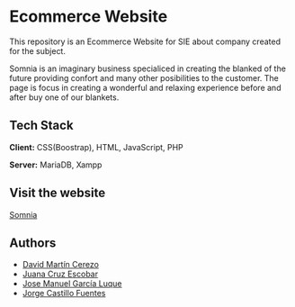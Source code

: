 
# Ecommerce Website

This repository is an Ecommerce Website for SIE about company created for the subject.

Somnia is an imaginary business specialiced in creating the blanked of the future providing confort and many other posibilities to the customer.
The page is focus in creating a wonderful and relaxing experience before and after buy one of our blankets.



## Tech Stack

**Client:** CSS(Boostrap), HTML, JavaScript, PHP

**Server:** MariaDB, Xampp

## Visit the website
[Somnia]([https://www.github.com/DmCerezo](https://dmcerezo.github.io/ecommerce-website/index.html))


## Authors

- [David Martín Cerezo](https://www.github.com/DmCerezo)
- [Juana Cruz Escobar](https://www.github.com/DmCerezo)
- [Jose Manuel García Luque](https://www.github.com/DmCerezo)
- [Jorge Castillo Fuentes](https://www.github.com/DmCerezo)

